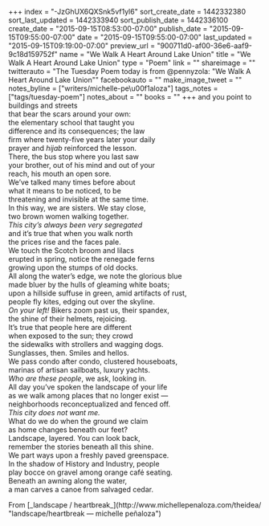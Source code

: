 +++
index = "-JzGhUX6QXSnk5vf1yl6"
sort_create_date = 1442332380
sort_last_updated = 1442333940
sort_publish_date = 1442336100
create_date = "2015-09-15T08:53:00-07:00"
publish_date = "2015-09-15T09:55:00-07:00"
date = "2015-09-15T09:55:00-07:00"
last_updated = "2015-09-15T09:19:00-07:00"
preview_url = "900711d0-af00-36e6-aaf9-9c18d159752f"
name = "We Walk A Heart Around Lake Union"
title = "We Walk A Heart Around Lake Union"
type = "Poem"
link = ""
shareimage = ""
twitterauto = "The Tuesday Poem today is from @pennyzola: \"We Walk A Heart Around Lake Union\""
facebookauto = ""
make_image_tweet = ""
notes_byline = ["writers/michelle-pe\u00f1aloza"]
tags_notes = ["tags/tuesday-poem"]
notes_about = ""
books = ""
+++
and you point to buildings and streets<br>
that bear the scars around your own:<br>
the elementary school that taught you<br>
difference and its consequences; the law <br>
firm where twenty-five years later your daily<br>
prayer and _hijab_ reinforced the lesson.<br> 
There, the bus stop where you last saw<br> 
your brother, out of his mind and out of your<br>
reach, his mouth an open sore.<br>
We’ve talked many times before about <br>
what it means to be noticed, to be<br>
threatening and invisible at the same time.<br> 
In this way, we are sisters. We stay close,<br> 
two brown women walking together.<br>
_This city’s always been very segregated_<br>
and it’s true that when you walk north<br>
the prices rise and the faces pale.<br>
We touch the Scotch broom and lilacs <br>
erupted in spring, notice the renegade ferns <br>
growing upon the stumps of old docks.<br> 
All along the water’s edge, we note the glorious blue<br>
made bluer by the hulls of gleaming white boats;<br>
upon a hillside suffuse in green, amid artifacts of rust,<br>
people fly kites, edging out over the skyline.<br>
_On your left!_ Bikers zoom past us, their spandex, <br>
the shine of their helmets, rejoicing. <br>
It’s true that people here are different <br>
when exposed to the sun; they crowd <br>
the sidewalks with strollers and wagging dogs. <br>
Sunglasses, then. Smiles and hellos.<br>
We pass condo after condo, clustered houseboats, <br>
marinas of artisan sailboats, luxury yachts.<br>
_Who are these people_, we ask, looking in.<br>
All day you’ve spoken the landscape of your life<br>
as we walk among places that no longer exist &mdash;<br>
neighborhoods reconceptualized and fenced off.<br>
_This city does not want me._<br>
What do we do when the ground we claim<br>
as home changes beneath our feet?<br>
Landscape, layered. You can look back, <br>
remember the stories beneath all this shine.<br>
We part ways upon a freshly paved greenspace.<br>
In the shadow of History and Industry, people <br>
play bocce on gravel among orange café seating.<br>
Beneath an awning along the water, <br>
a man carves a canoe from salvaged cedar.

<p class="intro">From [_landscape / heartbreak_](http://www.michellepenaloza.com/theidea/ "landscape/heartbreak — michelle peñaloza")</p>
